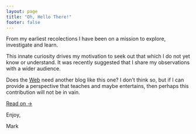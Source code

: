 ```yaml
---
layout: page
title: "Oh, Hello There!"
footer: false
---
```


From my earliest recolections I have been on a mission to explore, investigate and learn. 

This innate curiosity drives my motivation to seek out that which I do not yet know or understand. It was recently suggested that I share my observations with a wider audience.

Does the [Web](http://en.wikipedia.org/wiki/World_Wide_Web) need another blog like this one? I don’t think so, but if I can provide a perspective that teaches and maybe entertains, then perhaps this contribution will not be in vain.

<a class="read-on" href="/articles">Read on &rarr;</a>

Enjoy,

Mark